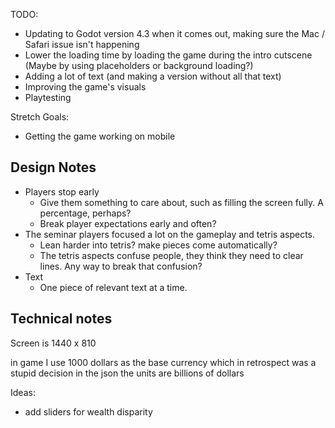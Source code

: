 TODO:

 - Updating to Godot version 4.3 when it comes out, making sure the Mac / Safari issue isn't happening
 - Lower the loading time by loading the game during the intro cutscene (Maybe by using placeholders or background loading?)
 - Adding a lot of text (and making a version without all that text)
 - Improving the game's visuals
 - Playtesting

Stretch Goals:

 - Getting the game working on mobile

Design Notes
------------

 - Players stop early
   - Give them something to care about, such as filling the screen fully. A percentage, perhaps?
   - Break player expectations early and often?
 - The seminar players focused a lot on the gameplay and tetris aspects.
   - Lean harder into tetris? make pieces come automatically?
   - The tetris aspects confuse people, they think they need to clear lines. Any way to break that confusion?
 - Text
   - One piece of relevant text at a time.

Technical notes
---------------

Screen is 1440 x 810

in game I use 1000 dollars as the base currency which in retrospect was a stupid decision
in the json the units are billions of dollars

Ideas:

 - add sliders for wealth disparity
